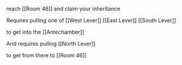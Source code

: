 reach [[Room 46]] and claim your inheritance

Requires pulling one of
[[West Lever]]
[[East Lever]]
[[South Lever]]

to get into the [[Antechamber]]

And requires pulling
[[North Lever]]

to get from there to [[Room 46]]